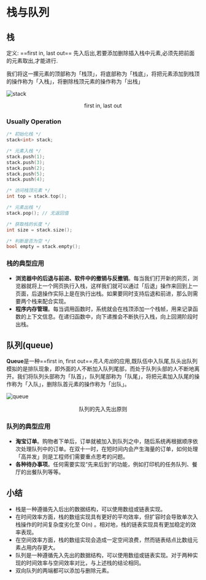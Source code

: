 # 栈与队列

## 栈

定义: ==first in, last out== 先入后出,若要添加删除插入栈中元素,必须先把前面的元素取出,才能进行.

我们将这一摞元素的顶部称为「栈顶」，将底部称为「栈底」，将把元素添加到栈顶的操作称为「入栈」，将删除栈顶元素的操作称为「出栈」

![stack](https://www.hello-algo.com/chapter_stack_and_queue/stack.assets/stack_operations.png)

<center>first in, last out</center>

###  Usually Operation

```cpp
/* 初始化栈 */
stack<int> stack;

/* 元素入栈 */
stack.push(1);
stack.push(3);
stack.push(2);
stack.push(5);
stack.push(4);

/* 访问栈顶元素 */
int top = stack.top();

/* 元素出栈 */
stack.pop(); // 无返回值

/* 获取栈的长度 */
int size = stack.size();

/* 判断是否为空 */
bool empty = stack.empty();
```

### 栈的典型应用

- **浏览器中的后退与前进、软件中的撤销与反撤销**。每当我们打开新的网页，浏览器就将上一个网页执行入栈，这样我们就可以通过「后退」操作来回到上一页面，后退操作实际上是在执行出栈。如果要同时支持后退和前进，那么则需要两个栈来配合实现。
- **程序内存管理**。每当调用函数时，系统就会在栈顶添加一个栈帧，用来记录函数的上下文信息。在递归函数中，向下递推会不断执行入栈，向上回溯阶段时出栈。

## 队列(queue)

**Queue**是一种==first in, first out==*先入先出*的应用,既队伍中入队尾,队头出队列模拟的是排队现象，即外面的人不断加入队列尾部，而处于队列头部的人不断地离开。我们将队列头部称为「队首」，队列尾部称为「队尾」，将把元素加入队尾的操作称为「入队」，删除队首元素的操作称为「出队」。

![queue](https://www.hello-algo.com/chapter_stack_and_queue/queue.assets/queue_operations.png)

<center>队列的先入先出原则</center>

### 队列的典型应用

- **淘宝订单**。购物者下单后，订单就被加入到队列之中，随后系统再根据顺序依次处理队列中的订单。在双十一时，在短时间内会产生海量的订单，如何处理「高并发」则是工程师们需要重点思考的问题。
- **各种待办事项**。任何需要实现“先来后到”的功能，例如打印机的任务队列、餐厅的出餐队列等等。

## 小结

- 栈是一种遵循先入后出的数据结构，可以使用数组或链表实现。
- 在时间效率方面，栈的数组实现具有更好的平均效率，但扩容时会导致单次入栈操作的时间复杂度劣化至 O(n) 。相对地，栈的链表实现具有更加稳定的效率表现。
- 在空间效率方面，栈的数组实现会造成一定空间浪费，然而链表结点比数组元素占用内存更大。
- 队列是一种遵循先入先出的数据结构，可以使用数组或链表实现。对于两种实现的时间效率与空间效率对比，与上述栈的结论相同。
- 双向队列的两端都可以添加与删除元素。